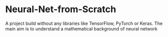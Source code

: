 # Neural-Net-from-Scratch
A project build without any libraries like TensorFlow, PyTorch or Keras. The main aim is to understand a mathematical background of neural network
